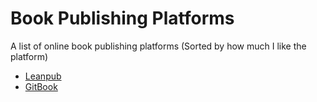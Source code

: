 # Book Publishing Platforms
A list of online book publishing platforms (Sorted by how much I like the platform)

* [Leanpub](https://leanpub.com)
* [GitBook](https://www.gitbook.com)
